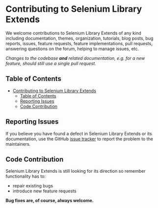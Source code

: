 # Contributing to Selenium Library Extends

We welcome contributions to Selenium Library Extends of any kind including documentation, themes,
organization, tutorials, blog posts, bug reports, issues, feature requests,
feature implementations, pull requests, answering questions on the forum,
helping to manage issues, etc.

_Changes to the codebase **and** related documentation, e.g. for a new feature, should still use a single pull request._

## Table of Contents

- [Contributing to Selenium Library Extends](#Contributing-to-Selenium-Library-Extends)
  - [Table of Contents](#Table-of-Contents)
  - [Reporting Issues](#Reporting-Issues)
  - [Code Contribution](#Code-Contribution)

## Reporting Issues

If you believe you have found a defect in Selenium Library Extends or its documentation, use
the GitHub [issue tracker](https://github.com/dbspt/SeleniumLibraryExtends/issues) to report
the problem to the maintainers. 

## Code Contribution

Selenium Library Extends is still looking for its direction so remember functionality has to:

- repair existing bugs
- introduce new feature requests

**Bug fixes are, of course, always welcome.**